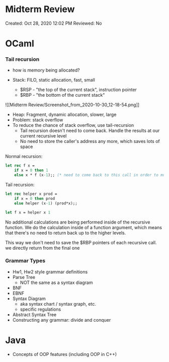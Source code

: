 # Midterm Review

Created: Oct 28, 2020 12:02 PM
Reviewed: No

# OCaml

### Tail recursion

- how is memory being allocated?

- Stack: FILO, static allocation, fast, small
    - $RSP - "the top of the current stack", instruction pointer
    - $RBP - "the bottom of the current stack"

![[Midterm Review/Screenshot_from_2020-10-30_12-18-54.png]]

- Heap: Fragment, dynamic allocation, slower, large
- Problem: stack overflow
- To reduce the chance of stack overflow, use tail-recursion
    - Tail recursion doesn't need to come back. Handle the results at our current recursive level
    - No need to store the caller's address any more, which saves lots of space

Normal recursion:

```ocaml
let rec f x =
	if x = 0 then 1
	else x * f (x-1);; (* need to come back to this call in order to multiply by x *)
```

Tail recursion:

```ocaml
let rec helper x prod =
	if x = 0 then prod
	else helper (x-1) (prod*x);;

let f x = helper x 1
```

No additional calculations are being performed inside of the recursive function. We do the calculation inside of a function argument, which means that there's no need to return back up to the higher levels.

This way we don't need to save the $RBP pointers of each recursive call. we directly return from the final one

### Grammar Types

- Hw1, Hw2 style grammar definitions
- Parse Tree
    - NOT the same as a syntax diagram
- BNF
- EBNF
- Syntax Diagram
    - aka syntax chart / syntax graph, etc.
    - specific regulations
- Abstract Syntax Tree
- Constructing any grammar: divide and conquer

# Java

- Concepts of OOP features (including OOP in C++)